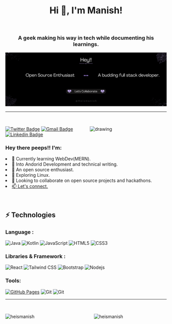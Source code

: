 <h1 align=center> Hi 👋, I'm Manish!</h1>

<p>&nbsp</p>

<h3 align=center> <b> A geek making his way in tech while documenting his learnings.</b> </h3>

![Banner](@Heismanish.png)

---

<!--gif-->

<p>&nbsp</p>

<p><img align="right" src="https://octodex.github.com/images/Professortocat_v2.png" alt="drawing" width="240" /></p>


<!-- Links -->
[![Twitter Badge](https://img.shields.io/badge/-_heismanish-lightblue?style=flat-square&logo=Twitter&logoColor=blue&link=https://twitter.com/_heismanish)](https://twitter.com/_heismanish)
[![Gmail Badge](https://img.shields.io/badge/-manishgu231@gmail.com-c14438?style=flat-square&logo=Gmail&logoColor=white&link=mailto:manishgu231@gmail.com)](mailto:manishgu231@gmail.com)
[![Linkedin Badge](https://img.shields.io/badge/-ManishKumarGupta-blue?style=flat-square&logo=Linkedin&logoColor=white&link=https://www.linkedin.com/in/manish-kumar-gupta-47878320b/)](https://www.linkedin.com/in/manish-kumar-gupta-47878320b/)

<!--About-->
<p align=left>
  <h3>Hey there peeps!! I'm:</h3>
  <li> 🌱 Currently learning WebDev(MERN).</li>
  <li> 📱 Into Andorid Development and technical writing.</li>
  <li> 🫰 An open source enthusiast.</li>
  <li> 🧭 Exploring Linux.</li>
  <li> 👯 Looking to collaborate on open source projects and hackathons.</li>
  <li> <a href= "https://linktr.ee/heismanish">📫 Let's connect.</a> </li>
  <p>&nbsp</p>

</p>

## ⚡ Technologies

### Language :
![Java](https://img.shields.io/badge/-java-E34A86?style=flat-square&logo=openjdk)
![Kotlin](https://img.shields.io/badge/-Kotlin-black?style=flat-square&logo=kotlin)
![JavaScript](https://img.shields.io/badge/-JavaScript-black?style=flat-square&logo=javascript)
![HTML5](https://img.shields.io/badge/-HTML5-E34F26?style=flat-square&logo=html5&logoColor=white)
![CSS3](https://img.shields.io/badge/-CSS3-1572B6?style=flat-square&logo=css3)
<!-- ![TypeScript](https://img.shields.io/badge/-TypeScript-007ACC?style=flat-square&logo=typescript) -->
<!-- ![Python](https://img.shields.io/badge/-Python-black?style=flat-square&logo=Python) -->
<!-- ![C++](https://img.shields.io/badge/-C++-00599C?style=flat-square&logo=c) -->


### Libraries & Framework :

![React](https://img.shields.io/badge/-React-black?style=flat-square&logo=react)
![Tailwind CSS](https://img.shields.io/badge/-TailwindCSS-black?style=flat-square&logo=tailwindcss)
![Bootstrap](https://img.shields.io/badge/-Bootstrap-563D7C?style=flat-square&logo=bootstrap)
![Nodejs](https://img.shields.io/badge/-Nodejs-black?style=flat-square&logo=Node.js)
<!-- <a href="#"><img alt="MongoDB" src ="https://img.shields.io/badge/MongoDB-%234ea94b.svg?logo=mongodb&logoColor=white"></a>
![Redis](https://img.shields.io/badge/-Redis-black?style=flat-square&logo=Redis)
![ElasticSearch](https://img.shields.io/badge/-ElasticSearch-005571?style=flat-square&logo=elasticsearch)
![GraphQL](https://img.shields.io/badge/-GraphQL-E10098?style=flat-square&logo=graphql)
![Apollo GraphQL](https://img.shields.io/badge/-Apollo%20GraphQL-311C87?style=flat-square&logo=apollo-graphql)
![PostgreSQL](https://img.shields.io/badge/-PostgreSQL-336791?style=flat-square&logo=postgresql)
<a href="#"><img alt="Keras" src="https://img.shields.io/badge/Keras%20-%23D00000.svg?logo=Keras&logoColor=white"></a>
<a href="#"><img alt="Material Design" src="https://img.shields.io/badge/Material%20Design%20-%230081CB.svg?logo=material-design&logoColor=white"></a>
<a href="#"><img alt="NumPy" src="https://img.shields.io/badge/Numpy%20-%23013243.svg?logo=numpy&logoColor=white"></a>
<a href="#"><img alt="Pandas" src="https://img.shields.io/badge/Pandas%20-%23150458.svg?logo=pandas&logoColor=white"></a> -->

### Tools:

<a href="#"><img alt="GitHub Pages" src="https://img.shields.io/badge/GitHub%20Pages-%23327FC7.svg?logo=github&logoColor=white"></a>
![Git](https://img.shields.io/badge/-Git-black?style=flat-square&logo=git)
![Git](https://img.shields.io/badge/-Linux-black?style=flat-square&logo=linux)
<!-- <a href="#"><img alt="Heroku" src="https://img.shields.io/badge/Heroku%20-%23430098.svg?logo=heroku&logoColor=white"></a> -->
<!-- ![DigitalOcean](https://img.shields.io/badge/-Digital%20Ocean-darkblue?style=flat-square&logo=digitalocean) -->
<!-- ![Amazon AWS](https://img.shields.io/badge/Amazon%20AWS-232F3E?style=flat-square&logo=amazon-aws) -->
<!-- ![Microsoft Azure](https://img.shields.io/badge/Microsoft%20Azure-232F7E?style=flat-square&logo=microsoft-azure) -->
<!-- ![Google Cloud](https://img.shields.io/badge/Google%20Cloud-black?style=flat-square&logo=google-cloud)
![Docker](https://img.shields.io/badge/-Docker-black?style=flat-square&logo=docker) -->
<!-- <a href="#"><img alt="Postman" src="https://img.shields.io/badge/Postman-FF6C37?logo=postman&logoColor=white"></a> -->
<!-- <a href="#"><img alt="Vercel" src="https://img.shields.io/badge/Vercel%20-%23000000.svg?logo=vercel&logoColor=white"></a> -->


---

<!--widgets-->

<p>&nbsp</p>
<!-- Github-stats -->
<p><img align="left" src="https://github-readme-stats.vercel.app/api?username=Heismanish&show_icons=true&theme=tokyonight"        alt="heismanish" width="45%"/></p>
       
<!-- language stats        -->
<!--  <p><img align="right" src="https://github-readme-stats.vercel.app/api/top-langs/?username=heismanish&theme=onedark&layout=compact" alt="heismanish" width="45%"/></p> -->

<!-- streak stats -->
<!-- 
[![GitHub Streak](https://streak-stats.demolab.com?user=Heismanish&theme=tokyonight&border_radius=5)](https://git.io/streak-stats) -->

<p><img align="right" src="https://streak-stats.demolab.com?user=Heismanish&theme=tokyonight&border_radius=5" alt="heismanish" width="45%"/></p>

<p>&nbsp</p>


